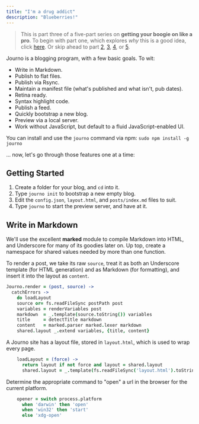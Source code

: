```yaml
---
title: "I'm a drug addict"
description: "Blueberries!"
---
```


> This is part three of a five-part series on **getting your 
> boogie on like a pro**. To begin with part one, 
> which explores *why* this is a good idea, click [here](#). 
> Or skip ahead to part [2](#), [3](#), [4](#), or [5](#).

Journo is a blogging program, with a few basic goals. To wit:

* Write in Markdown.
* Publish to flat files.
* Publish via Rsync.
* Maintain a manifest file (what's published and what isn't, pub dates).
* Retina ready.
* Syntax highlight code.
* Publish a feed.
* Quickly bootstrap a new blog.
* Preview via a local server.
* Work without JavaScript, but default to a fluid JavaScript-enabled UI.

You can install and use the `journo` command via npm: `sudo npm install -g journo`

... now, let's go through those features one at a time:


Getting Started
---------------

1. Create a folder for your blog, and `cd` into it.
2. Type `journo init` to bootstrap a new empty blog.
3. Edit the `config.json`, `layout.html`, and `posts/index.md` files to suit.
4. Type `journo` to start the preview server, and have at it.


Write in Markdown
-----------------

We'll use the excellent **marked** module to compile Markdown into HTML, and
Underscore for many of its goodies later on. Up top, create a namespace for
shared values needed by more than one function.

To render a post, we take its raw `source`, treat it as both an Underscore
template (for HTML generation) and as Markdown (for formatting), and insert it
into the layout as `content`.

```coffeescript
Journo.render = (post, source) ->
  catchErrors ->
    do loadLayout
    source or= fs.readFileSync postPath post
    variables = renderVariables post
    markdown  = _.template(source.toString()) variables
    title     = detectTitle markdown
    content   = marked.parser marked.lexer markdown
    shared.layout _.extend variables, {title, content}
```

A Journo site has a layout file, stored in `layout.html`, which is used
to wrap every page.

```coffeescript
    loadLayout = (force) ->
      return layout if not force and layout = shared.layout
      shared.layout = _.template(fs.readFileSync('layout.html').toString())
```

Determine the appropriate command to "open" a url in the browser for the
current platform.

```coffeescript
    opener = switch process.platform
      when 'darwin' then 'open'
      when 'win32' then 'start'
      else 'xdg-open'
```